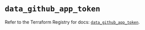 # `data_github_app_token`

Refer to the Terraform Registry for docs: [`data_github_app_token`](https://registry.terraform.io/providers/integrations/github/6.1.0/docs/data-sources/app_token).
